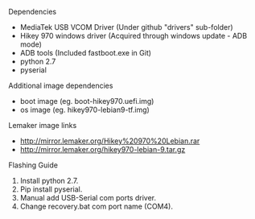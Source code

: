 Dependencies
- MediaTek USB VCOM Driver (Under github "drivers" sub-folder)
- Hikey 970 windows driver (Acquired through windows update - ADB mode)
- ADB tools (Included fastboot.exe in Git)
- python 2.7
- pyserial

Additional image dependencies
- boot image (eg. boot-hikey970.uefi.img)
- os image (eg. hikey970-lebian9-tf.img)

Lemaker image links
- http://mirror.lemaker.org/Hikey%20970%20Lebian.rar
- http://mirror.lemaker.org/hikey970-lebian-9.tar.gz

Flashing Guide
1. Install python 2.7.
2. Pip install pyserial.
3. Manual add USB-Serial com ports driver.
4. Change recovery.bat com port name (COM4).
